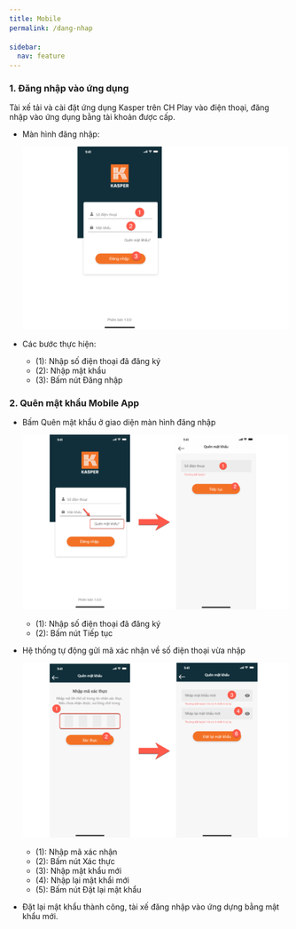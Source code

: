 ```yaml
---
title: Mobile
permalink: /dang-nhap

sidebar:
  nav: feature
---
```


### **1. Đăng nhập vào ứng dụng**

Tài xế tải và cài đặt ứng dụng Kasper trên CH Play vào điện thoại, đăng nhập vào ứng dụng bằng tài khoản được cấp.

- Màn hình đăng nhập:

  ![](assets/mobile/signin/mobile-sign-in.png)

- Các bước thực hiện:
  - (1): Nhập số điện thoại đã đăng ký
  - (2): Nhập mật khẩu
  - (3): Bấm nút Đăng nhập

### **2. Quên mật khẩu Mobile App**

- Bấm Quên mật khẩu ở giao diện màn hình đăng nhập

  ![](assets/mobile/signin/mobile-forgot-password-1.png)

  - (1): Nhập số điện thoại đã đăng ký
  - (2): Bấm nút Tiếp tục

- Hệ thống tự động gửi mã xác nhận về số điện thoại vừa nhập

  ![](assets/mobile/signin/mobile-forgot-password-2.png)

  - (1): Nhập mã xác nhận
  - (2): Bấm nút Xác thực
  - (3): Nhập mật khẩu mới
  - (4): Nhập lại mật khẩi mới
  - (5): Bấm nút Đặt lại mật khẩu

- Đặt lại mật khẩu thành công, tài xế đăng nhập vào ứng dựng bằng mật khẩu mới.
